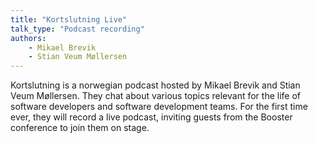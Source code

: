 ```yaml
---
title: "Kortslutning Live"
talk_type: "Podcast recording"
authors:
    - Mikael Brevik
    - Stian Veum Møllersen
---
```

Kortslutning is a norwegian podcast hosted by Mikael Brevik and Stian Veum Møllersen. They chat about various topics relevant for the life of software developers and software development teams. For the first time ever, they will record a live podcast, inviting guests from the Booster conference to join them on stage. 